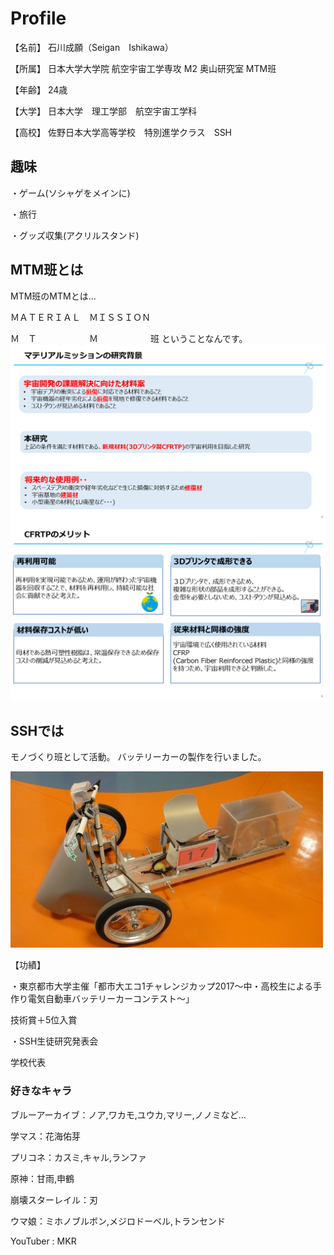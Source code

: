 # Profile
  【名前】
石川成願（Seigan　Ishikawa）

  【所属】
日本大学大学院  航空宇宙工学専攻  M2  奥山研究室  MTM班

  【年齢】
  24歳

  【大学】
  日本大学　理工学部　航空宇宙工学科

  【高校】
    佐野日本大学高等学校　特別進学クラス　SSH

##  趣味
・ゲーム(ソシャゲをメインに)

・旅行
  
・グッズ収集(アクリルスタンド)

##  MTM班とは
MTM班のMTMとは… 

ＭＡＴＥＲＩＡＬ　ＭＩＳＳＩＯＮ  

Ｍ　Ｔ　　　　　　Ｍ　　　　　　班
ということなんです。
<img src="https://github.com/Seig4n/PRO/blob/newFolder/photo/MTM%E3%81%AE%E7%A0%94%E7%A9%B6%E6%A6%82%E8%A6%81.png"  width="1000">
<img src="https://github.com/Seig4n/PRO/blob/newFolder/photo/MTM%E5%BC%95%E7%B6%99%E3%81%8ERTA.png"  width="1000">

##  SSHでは
モノづくり班として活動。
バッテリーカーの製作を行いました。

<img src="https://github.com/Seig4n/PRO/blob/newFolder/photo/SSH_%E3%83%90%E3%83%83%E3%83%86%E3%83%AA%E3%83%BC%E3%82%AB%E3%83%BC.jpg"  width="500">

【功績】

・東京都市大学主催「都市大エコ1チャレンジカップ2017〜中・高校生による手作り電気自動車バッテリーカーコンテスト〜」　

技術賞＋5位入賞

・SSH生徒研究発表会

学校代表

###  好きなキャラ

ブルーアーカイブ：ノア,ワカモ,ユウカ,マリー,ノノミなど…

学マス：花海佑芽

プリコネ：カスミ,キャル,ランファ

原神：甘雨,申鶴

崩壊スターレイル：刃

ウマ娘：ミホノブルボン,メジロドーベル,トランセンド

YouTuber : MKR
